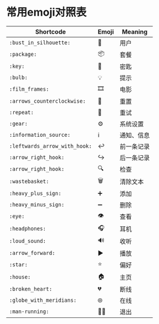 
# 常用emoji对照表

| Shortcode                     | Emoji | Meaning    |
| ----------------------------- | ----- | ---------- |
| `:bust_in_silhouette:`        | 👤     | 用户       |
| `:package:`                   | 📦     | 套餐       |
| `:key:`                       | 🔑     | 密匙       |
| `:bulb:`                      | 💡     | 提示       |
| `:film_frames:`               | 🎞️     | 电影       |
| `:arrows_counterclockwise:`   | 🔄     | 重置       |
| `:repeat:`                    | 🔁     | 重试       |
| `:gear:`                      | ⚙️     | 系统设置   |
| `:information_source:`        | ℹ️     | 通知、信息 |
| `:leftwards_arrow_with_hook:` | ↩️     | 前一条记录 |
| `:arrow_right_hook:`          | ↪️     | 后一条记录 |
| `:arrow_right_hook:`          | 🔍     | 检查       |
| `:wastebasket:`               | 🗑️     | 清除文本   |
| `:heavy_plus_sign:`           | ➕     | 添加       |
| `:heavy_minus_sign:`          | ➖     | 删除       |
| `:eye:`                       | 👁️     | 查看       |
| `:headphones:`                | 🎧     | 耳机       |
| `:loud_sound:`                | 🔊     | 收听       |
| `:arrow_forward:`             | ▶️     | 播放       |
| `:star:`                      | ⭐     | 偏好       |
| `:house:`                     | 🏠     | 主页       |
| `:broken_heart:`              | 💔     | 断线       |
| `:globe_with_meridians:`      | 🌐     | 在线       |
| `:man-running:`               | 🏃‍♂️     | 退出       |
